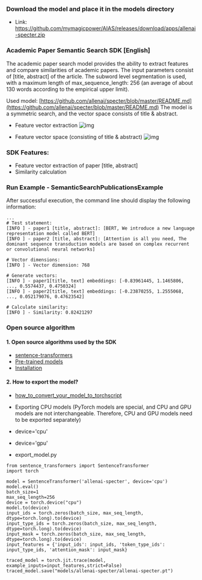 
### Download the model and place it in the models directory
- Link: https://github.com/mymagicpower/AIAS/releases/download/apps/allenai-specter.zip

### Academic Paper Semantic Search SDK [English]

The academic paper search model provides the ability to extract features and compare similarities of academic papers. The input parameters consist of [title, abstract] of the article. The subword level segmentation is used, with a maximum length of max_sequence_length: 256 (an average of about 130 words according to the empirical upper limit).

Used model:
[https://github.com/allenai/specter/blob/master/README.md](https://github.com/allenai/specter/blob/master/README.md)
The model is a symmetric search, and the vector space consists of title & abstract.

- Feature vector extraction
![img](https://aias-home.oss-cn-beijing.aliyuncs.com/AIAS/nlp_sdks/Universal-Sentence-Encoder.png)

- Feature vector space (consisting of title & abstract)
![img](https://aias-home.oss-cn-beijing.aliyuncs.com/AIAS/nlp_sdks/semantic_search.jpeg)


### SDK Features:

- Feature vector extraction of paper [title, abstract]
- Similarity calculation

### Run Example - SemanticSearchPublicationsExample

After successful execution, the command line should display the following information:
```text
...
# Test statement:
[INFO ] - paper1 [title, abstract]: [BERT, We introduce a new language representation model called BERT]
[INFO ] - paper2 [title, abstract]: [Attention is all you need, The dominant sequence transduction models are based on complex recurrent or convolutional neural networks]

# Vector dimensions:
[INFO ] - Vector dimension: 768

# Generate vectors:
[INFO ] - paper1[title, text] embeddings: [-0.83961445, 1.1465806, ..., 0.5574437, 0.4750324]
[INFO ] - paper2[title, text] embeddings: [-0.23870255, 1.2555068, ..., 0.052179076, 0.47623542]

# Calculate similarity:
[INFO ] - Similarity: 0.82421297

```

### Open source algorithm
#### 1. Open source algorithms used by the SDK
- [sentence-transformers](https://github.com/UKPLab/sentence-transformers)
- [Pre-trained models](https://www.sbert.net/docs/pretrained_models.html)
- [Installation](https://www.sbert.net/docs/installation.html)


#### 2. How to export the model?
- [how_to_convert_your_model_to_torchscript](http://docs.djl.ai/docs/pytorch/how_to_convert_your_model_to_torchscript.html)

- Exporting CPU models (PyTorch models are special, and CPU and GPU models are not interchangeable. Therefore, CPU and GPU models need to be exported separately)
- device='cpu'
- device='gpu'
- export_model.py
```text
from sentence_transformers import SentenceTransformer
import torch

model = SentenceTransformer('allenai-specter', device='cpu')
model.eval()
batch_size=1
max_seq_length=256
device = torch.device("cpu")
model.to(device)
input_ids = torch.zeros(batch_size, max_seq_length, dtype=torch.long).to(device)
input_type_ids = torch.zeros(batch_size, max_seq_length, dtype=torch.long).to(device)
input_mask = torch.zeros(batch_size, max_seq_length, dtype=torch.long).to(device)
input_features = {'input_ids': input_ids, 'token_type_ids': input_type_ids, 'attention_mask': input_mask}

traced_model = torch.jit.trace(model, example_inputs=input_features,strict=False)
traced_model.save("models/allenai-specter/allenai-specter.pt")
```